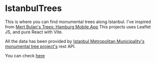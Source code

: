 # IstanbulTrees

This is where you can find monumental trees along Istanbul.
I've inspired from [Mert Bulan's Trees: Hamburg Mobile App](https://mertbulan.com/work/trees-hamburg)
This projects uses Leaflet JS, and pure React with Vite.

All the data has been provided by [Istanbul Metropolitan Municipality's monumental tree project's](https://anitagac.istanbul/) rest API.

You can check [here](https://istanbultrees.vercel.app)
